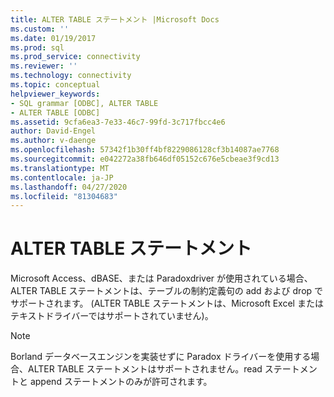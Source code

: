 ```yaml
---
title: ALTER TABLE ステートメント |Microsoft Docs
ms.custom: ''
ms.date: 01/19/2017
ms.prod: sql
ms.prod_service: connectivity
ms.reviewer: ''
ms.technology: connectivity
ms.topic: conceptual
helpviewer_keywords:
- SQL grammar [ODBC], ALTER TABLE
- ALTER TABLE [ODBC]
ms.assetid: 9cfa6ea3-7e33-46c7-99fd-3c717fbcc4e6
author: David-Engel
ms.author: v-daenge
ms.openlocfilehash: 57342f1b30ff4bf8229086128cf3b14087ae7768
ms.sourcegitcommit: e042272a38fb646df05152c676e5cbeae3f9cd13
ms.translationtype: MT
ms.contentlocale: ja-JP
ms.lasthandoff: 04/27/2020
ms.locfileid: "81304683"
---
```

# <a name="alter-table-statement"></a>ALTER TABLE ステートメント
Microsoft Access、dBASE、または Paradoxdriver が使用されている場合、ALTER TABLE ステートメントは、テーブルの制約定義句の add および drop でサポートされます。 (ALTER TABLE ステートメントは、Microsoft Excel またはテキストドライバーではサポートされていません)。  
  
> [!NOTE]  
>  Borland データベースエンジンを実装せずに Paradox ドライバーを使用する場合、ALTER TABLE ステートメントはサポートされません。read ステートメントと append ステートメントのみが許可されます。
